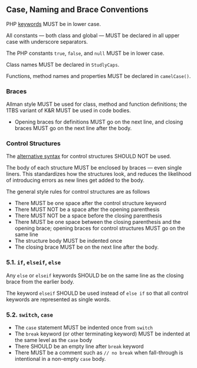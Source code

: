 ## Case, Naming and Brace Conventions

PHP [keywords](http://php.net/manual/en/reserved.keywords.php) MUST be in lower case.

All constants — both class and global — MUST be declared in all upper case with
underscore separators.

The PHP constants `true`, `false`, and `null` MUST be in lower case.

Class names MUST be declared in `StudlyCaps`.

Functions, method names and properties MUST be declared in `camelCase()`.

### Braces

Allman style MUST be used for class, method and function definitions; the 1TBS variant of K&R MUST be used in code bodies.

- Opening braces for definitions MUST go on the next line, and closing braces MUST go on the next line after the body.

### Control Structures

The [alternative syntax](http://php.net/manual/en/control-structures.alternative-syntax.php) for control structures SHOULD NOT be used.

The body of each structure MUST be enclosed by braces — even single liners. This standardizes how the structures look, and reduces the likelihood of introducing errors as new lines get added to the body.

The general style rules for control structures are as follows

- There MUST be one space after the control structure keyword
- There MUST NOT be a space after the opening parenthesis
- There MUST NOT be a space before the closing parenthesis
- There MUST be one space between the closing parenthesis and the opening brace; opening braces for control structures MUST go on the same line
- The structure body MUST be indented once
- The closing brace MUST be on the next line after the body.

### 5.1. `if`, `elseif`, `else`

Any `else` or `elseif` keywords SHOULD be on the same line as the closing brace from the earlier body.

The keyword `elseif` SHOULD be used instead of `else if` so that all control keywords are represented as single words.

### 5.2. `switch`, `case`

- The `case` statement MUST be indented once from `switch`
- The `break` keyword (or other terminating keyword) MUST be indented at the same level as the `case` body
- There SHOULD be an empty line after `break` keyword
- There MUST be a comment such as `// no break` when fall-through is intentional in a non-empty `case` body.